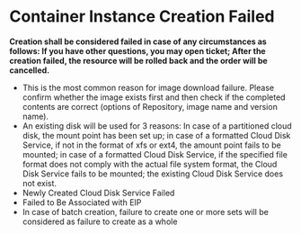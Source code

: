 
# Container Instance Creation Failed

**Creation shall be considered failed in case of any circumstances as follows: If you have other questions, you may open ticket; After the creation failed, the resource will be rolled back and the order will be cancelled.**

- This is the most common reason for image download failure. Please confirm whether the image exists first and then check if the completed contents are correct (options of Repository, image name and version name).    
- An existing disk will be used for 3 reasons: In case of a partitioned cloud disk, the mount point has been set up; in case of a formatted Cloud Disk Service, if not in the format of xfs or ext4, the amount point fails to be mounted; in case of a formatted Cloud Disk Service, if the specified file format does not comply with the actual file system format, the Cloud Disk Service fails to be mounted; the existing Cloud Disk Service does not exist.
- Newly Created Cloud Disk Service Failed  
- Failed to Be Associated with EIP  
- In case of batch creation, failure to create one or more sets will be considered as failure to create as a whole  
